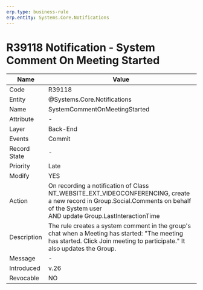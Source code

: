```yaml
---
erp.type: business-rule
erp.entity: Systems.Core.Notifications 
---
```


# R39118 Notification - System Comment On Meeting Started

| Name | Value |
| ---- | ----- |
| Code | R39118|
| Entity | @Systems.Core.Notifications| 
| Name | SystemCommentOnMeetingStarted|
| Attribute | - |
| Layer | Back-End |
| Events | Commit |
| Record State | - |
| Priority | Late |
| Modify | YES |
| Action | On recording a notification of Class NT_WEBSITE_EXT_VIDEOCONFERENCING, create a new record in Group.Social.Comments on behalf of the System user<br>AND update Group.LastInteractionTime|
| Description| The rule creates a system comment in the group's chat when a Meeting has started: "The meeting has started. Click Join meeting to participate." It also updates the Group.|
| Message | - |
| Introduced |v.26|
| Revocable | NO |
